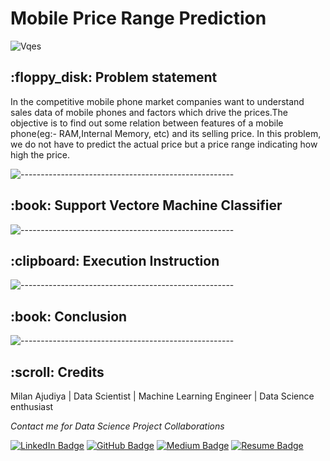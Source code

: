 

<h1> Mobile Price Range Prediction </h1>

![Vqes](https://user-images.githubusercontent.com/98526274/204745057-eac01e76-e169-432b-96f0-038389b691da.gif)


<h2> :floppy_disk: Problem statement </h2>
In the competitive mobile phone market companies want to understand sales data of mobile phones and factors which drive the prices.The objective is to find out some relation between features of a mobile phone(eg:- RAM,Internal Memory, etc) and its selling price. In this problem, we do not have to predict the actual price but a price range indicating how high the price.


![-----------------------------------------------------](https://raw.githubusercontent.com/andreasbm/readme/master/assets/lines/rainbow.png)

<h2> :book: Support Vectore Machine Classifier </h2>

![-----------------------------------------------------](https://raw.githubusercontent.com/andreasbm/readme/master/assets/lines/rainbow.png)

<h2> :clipboard: Execution Instruction</h2>

![-----------------------------------------------------](https://raw.githubusercontent.com/andreasbm/readme/master/assets/lines/rainbow.png)

<h2> :book: Conclusion </h2>

![-----------------------------------------------------](https://raw.githubusercontent.com/andreasbm/readme/master/assets/lines/rainbow.png)


<h2 id="credits"> :scroll: Credits</h2>

Milan Ajudiya | Data Scientist | Machine Learning Engineer | Data Science enthusiast

<p> <i> Contact me for Data Science Project Collaborations</i></p>


[![LinkedIn Badge](https://img.shields.io/badge/LinkedIn-0077B5?style=for-the-badge&logo=linkedin&logoColor=white)](https://www.linkedin.com/in/milan-ajudiya)
[![GitHub Badge](https://img.shields.io/badge/GitHub-100000?style=for-the-badge&logo=github&logoColor=white)](https://github.com/milanajudiya)
[![Medium Badge](https://img.shields.io/badge/Medium-1DA1F2?style=for-the-badge&logo=medium&logoColor=white)](https://medium.com/me/stories/public)
[![Resume Badge](https://img.shields.io/badge/resume-0077B5?style=for-the-badge&logo=resume&logoColor=white)](https://drive.google.com/file/d/1SQH0Hi2GxmWMB2ia-IDDtpIV2cZzvRL2/view?usp=sharing)

